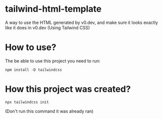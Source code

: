 # tailwind-html-template
 A way to use the HTML generated by v0.dev, and make sure it looks exactly like it does in v0.dev (Using Tailwind CSS)

# How to use?

The be able to use this project you need to run:

```
npm install -D tailwindcss
```

# How this project was created?

```
npx tailwindcss init
```
(Don't run this command it was already ran)